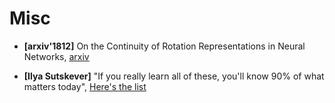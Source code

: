 # Misc

* **[arxiv'1812]** On the Continuity of Rotation Representations in Neural Networks, [arxiv](https://arxiv.org/pdf/1812.07035)

* **[Ilya Sutskever]** "If you really learn all of these, you'll know 90% of what matters today", [Here's the list](https://arc.net/folder/D0472A20-9C20-4D3F-B145-D2865C0A9FEE)
